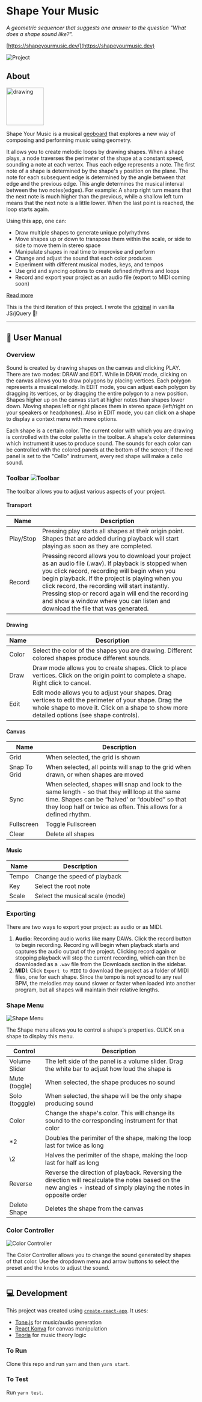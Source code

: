 # Shape Your Music

_A geometric sequencer that suggests one answer to the question "What does a shape sound like?"._

[https://shapeyourmusic.dev/](https://shapeyourmusic.dev)

![Project](assets/readme-images/project_screenshot.png)

## About

<img src="https://upload.wikimedia.org/wikipedia/commons/thumb/4/4c/Geoboard.JPG/1280px-Geoboard.JPG" alt="drawing" width="100px"/>

Shape Your Music is a musical [geoboard](https://en.wikipedia.org/wiki/Geoboard) that explores a new way of composing and performing music using geometry.

It allows you to create melodic loops by drawing shapes. When a shape plays, a node traverses the perimeter of the shape at a constant speed, sounding a note at each vertex. Thus each edge represents a note. The first note of a shape is determined by the shape's `y` position on the plane. The note for each subsequent edge is determined by the angle between that edge and the previous edge. This angle determines the musical interval between the two notes(edges). For example: A sharp right turn means that the next note is much higher than the previous, while a shallow left turn means that the next note is a little lower. When the last point is reached, the loop starts again.

Using this app, one can:

- Draw multiple shapes to generate unique polyrhythms
- Move shapes up or down to transpose them within the scale, or side to side to move them in stereo space
- Manipulate shapes in real time to improvise and perform
- Change and adjust the sound that each color produces
- Experiment with different musical modes, keys, and tempos
- Use grid and syncing options to create defined rhythms and loops
- Record and export your project as an audio file (export to MIDI coming soon)

[Read more](https://ejarzo.github.io/#sym)

This is the third iteration of this project. I wrote the [original](https://github.com/ejarzo/sym_v2) in vanilla JS/jQuery 😬!

---

## 📖 User Manual

### Overview

Sound is created by drawing shapes on the canvas and clicking PLAY. There are two modes: DRAW and EDIT. While in DRAW mode, clicking on the canvas allows you to draw polygons by placing vertices. Each polygon represents a musical melody. In EDIT mode, you can adjust each polygon by dragging its vertices, or by dragging the entire polygon to a new position. Shapes higher up on the canvas start at higher notes than shapes lower down. Moving shapes left or right places them in stereo space (left/right on your speakers or headphones). Also in EDIT mode, you can click on a shape to display a context menu with more options.

Each shape is a certain color. The current color with which you are drawing is controlled with the color palette in the toolbar. A shape's color determines which instrument it uses to produce sound. The sounds for each color can be controlled with the colored panels at the bottom of the screen; if the red panel is set to the "Cello" instrument, every red shape will make a cello sound.

### Toolbar ![Toolbar](assets/readme-images/toolbar.png)

The toolbar allows you to adjust various aspects of your project.

#### Transport

| Name      | Description |
| --------- | ----------- |
| Play/Stop | Pressing play starts all shapes at their origin point. Shapes that are added during playback will start playing as soon as they are completed. |
| Record    | Pressing record allows you to download your project as an audio file (.wav). If playback is stopped when you click record, recording will begin when you begin playback. If the project is playing when you click record, the recording will start instantly. Pressing stop or record again will end the recording and show a window where you can listen and download the file that was generated. |

#### Drawing

| Name   | Description |
| ------ | ----------- |
| Color  | Select the color of the shapes you are drawing. Different colored shapes produce different sounds. |
| Draw   | Draw mode allows you to create shapes. Click to place vertices. Click on the origin point to complete a shape. Right click to cancel. |
| Edit   | Edit mode allows you to adjust your shapes. Drag vertices to edit the perimeter of your shape. Drag the whole shape to move it. Click on a shape to show more detailed options (see shape controls). |

#### Canvas

| Name         | Description |
| ------------ | ----------- |
| Grid         | When selected, the grid is shown |
| Snap To Grid | When selected, all points will snap to the grid when drawn, or when shapes are moved |
| Sync         | When selected, shapes will snap and lock to the same length - so that they will loop at the same time. Shapes can be “halved’ or “doubled” so that they loop half or twice as often. This allows for a defined rhythm. |
| Fullscreen   | Toggle Fullscreen |
| Clear        | Delete all shapes |

#### Music

| Name  | Description                     |
| ----- | ------------------------------- |
| Tempo | Change the speed of playback    |
| Key   | Select the root note            |
| Scale | Select the musical scale (mode) |

### Exporting

There are two ways to export your project: as audio or as MIDI.
1. **Audio**: Recording audio works like many DAWs. Click the record button to begin recording. Recording will begin when playback starts and captures the audio output of the project. Clicking record again or stopping playback will stop the current recording, which can then be downloaded as a `.wav` file from the Downloads section in the sidebar.
2. **MIDI**: Click `Export to MIDI` to download the project as a folder of MIDI files, one for each shape. Since the tempo is not synced to any real BPM, the melodies may sound slower or faster when loaded into another program, but all shapes will maintain their relative lengths.

### Shape Menu

![Shape Menu](assets/readme-images/shape-context-menu.png)

The Shape menu allows you to control a shape's properties. CLICK on a shape to display this menu.

| Control        | Description                     |
| -------------- | ------------------------------- |
| Volume Slider  | The left side of the panel is a volume slider. Drag the white bar to adjust how loud the shape is  |
| Mute (toggle)  | When selected, the shape produces no sound |
| Solo (togggle) | When selected, the shape will be the only shape producing sound |
| Color          | Change the shape's color. This will change its sound to the corresponding instrument for that color |
| \*2            | Doubles the perimiter of the shape, making the loop last for twice as long |
| \2             | Halves the perimiter of the shape, making the loop last for half as long |
| Reverse        | Reverse the direction of playback. Reversing the direction will recalculate the notes based on the new angles - instead of simply playing the notes in opposite order |
| Delete Shape   | Deletes the shape from the canvas |


### Color Controller

![Color Controller](assets/readme-images/color-controller-blue.png)

The Color Controller allows you to change the sound generated by shapes of that color. Use the dropdown menu and arrow buttons to select the preset and the knobs to adjust the sound.

---

## 💻 Development

This project was created using [`create-react-app`](https://github.com/facebook/create-react-app).
It uses:

- [Tone.js](https://github.com/Tonejs/Tone.js) for music/audio generation
- [React Konva](https://github.com/konvajs/react-konva) for canvas manipulation
- [Teoria](https://github.com/saebekassebil/teoria) for music theory logic

### To Run

Clone this repo and run `yarn` and then `yarn start`.

### To Test

Run `yarn test`.
